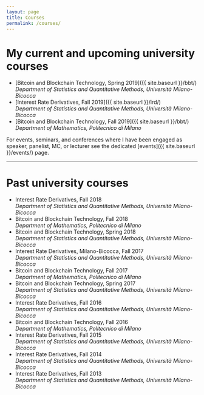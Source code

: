 ```yaml
---
layout: page
title: Courses
permalink: /courses/
---
```


# My current and upcoming university courses

* [Bitcoin and Blockchain Technology, Spring 2019]({{ site.baseurl }}/bbt/)  
  _Department of Statistics and Quantitative Methods, Università Milano-Bicocca_
* [Interest Rate Derivatives, Fall 2019]({{ site.baseurl }}/ird/)  
  _Department of Statistics and Quantitative Methods, Università Milano-Bicocca_
* [Bitcoin and Blockchain Technology, Fall 2019]({{ site.baseurl }}/bbt/)  
  _Department of Mathematics, Politecnico di Milano_

For events, seminars, and conferences where I have been engaged
as speaker, panelist, MC, or lecturer see the dedicated [events]({{ site.baseurl }}/events/) page.

---

# Past university courses

* Interest Rate Derivatives, Fall 2018  
  _Department of Statistics and Quantitative Methods, Università Milano-Bicocca_
* Bitcoin and Blockchain Technology, Fall 2018  
  _Department of Mathematics, Politecnico di Milano_
* Bitcoin and Blockchain Technology, Spring 2018  
  _Department of Statistics and Quantitative Methods, Università Milano-Bicocca_
* Interest Rate Derivatives, Milano-Bicocca, Fall 2017  
  _Department of Statistics and Quantitative Methods, Università Milano-Bicocca_
* Bitcoin and Blockchain Technology, Fall 2017  
  _Department of Mathematics, Politecnico di Milano_
* Bitcoin and Blockchain Technology, Spring 2017  
  _Department of Statistics and Quantitative Methods, Università Milano-Bicocca_
* Interest Rate Derivatives, Fall 2016  
  _Department of Statistics and Quantitative Methods, Università Milano-Bicocca_
* Bitcoin and Blockchain Technology, Fall 2016  
  _Department of Mathematics, Politecnico di Milano_
* Interest Rate Derivatives, Fall 2015  
  _Department of Statistics and Quantitative Methods, Università Milano-Bicocca_
* Interest Rate Derivatives, Fall 2014  
  _Department of Statistics and Quantitative Methods, Università Milano-Bicocca_
* Interest Rate Derivatives, Fall 2013  
  _Department of Statistics and Quantitative Methods, Università Milano-Bicocca_
